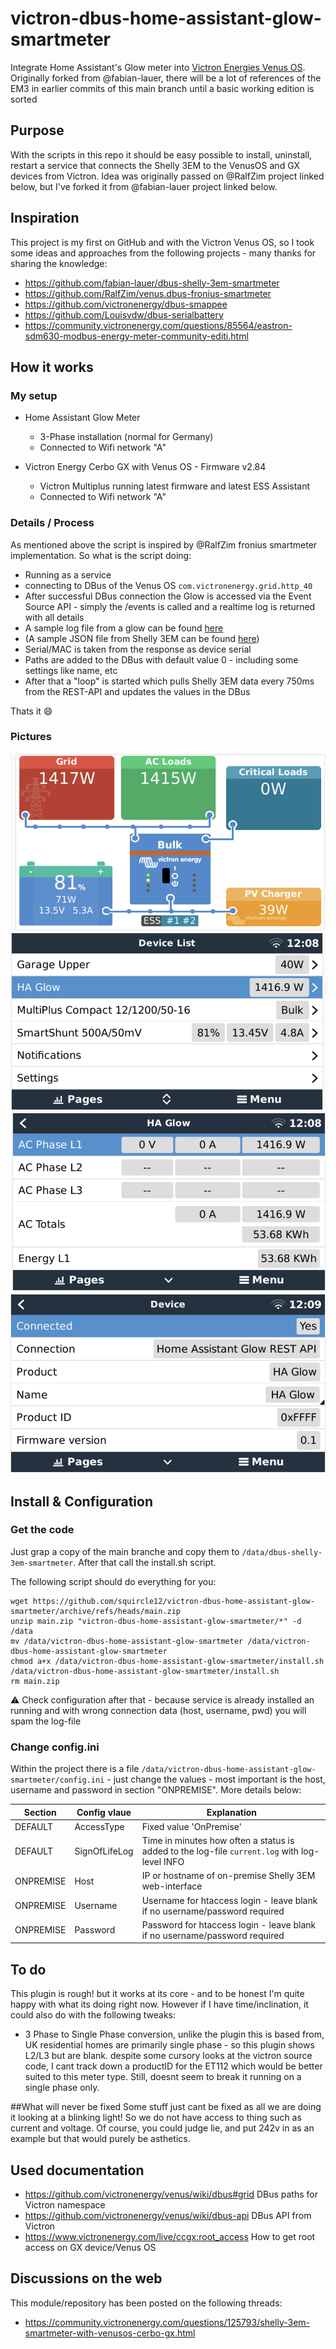 # victron-dbus-home-assistant-glow-smartmeter
Integrate Home Assistant's Glow meter into [Victron Energies Venus OS](https://github.com/victronenergy/venus). Originally forked from @fabian-lauer, there will be a lot of references of the EM3 in earlier commits of this main branch until a basic working edition is sorted

## Purpose
With the scripts in this repo it should be easy possible to install, uninstall, restart a service that connects the Shelly 3EM to the VenusOS and GX devices from Victron.
Idea was originally passed on @RalfZim project linked below, but I've forked it from @fabian-lauer project linked below. 



## Inspiration
This project is my first on GitHub and with the Victron Venus OS, so I took some ideas and approaches from the following projects - many thanks for sharing the knowledge:
- https://github.com/fabian-lauer/dbus-shelly-3em-smartmeter 
- https://github.com/RalfZim/venus.dbus-fronius-smartmeter
- https://github.com/victronenergy/dbus-smappee
- https://github.com/Louisvdw/dbus-serialbattery
- https://community.victronenergy.com/questions/85564/eastron-sdm630-modbus-energy-meter-community-editi.html



## How it works
### My setup
- Home Assistant Glow Meter
  - 3-Phase installation (normal for Germany)
  - Connected to Wifi network "A"

- Victron Energy Cerbo GX with Venus OS - Firmware v2.84
  - Victron Multiplus running latest firmware and latest ESS Assistant
  - Connected to Wifi network "A"

### Details / Process
As mentioned above the script is inspired by @RalfZim fronius smartmeter implementation.
So what is the script doing:
- Running as a service
- connecting to DBus of the Venus OS `com.victronenergy.grid.http_40`
- After successful DBus connection the Glow is accessed via the Event Source API - simply the /events is called and a realtime log is returned with all details
- A sample log file from a glow can be found [here](docs/espHomeEventSourceExample.log)
- (A sample JSON file from Shelly 3EM can be found [here](docs/shelly3em-status-sample.json))
- Serial/MAC is taken from the response as device serial
- Paths are added to the DBus with default value 0 - including some settings like name, etc
- After that a "loop" is started which pulls Shelly 3EM data every 750ms from the REST-API and updates the values in the DBus

Thats it 😄

### Pictures
![Tile Overview](img/venus-os-tile-overview-screen.png)
![Remote Console - Overview](img/ha-glow-device-list.png) 
![SmartMeter - Values](img/ha-glow-device-overview.png)
![SmartMeter - Device Details](img/ha-glow-device-details.png)




## Install & Configuration
### Get the code
Just grap a copy of the main branche and copy them to `/data/dbus-shelly-3em-smartmeter`.
After that call the install.sh script.

The following script should do everything for you:
```
wget https://github.com/squircle12/victron-dbus-home-assistant-glow-smartmeter/archive/refs/heads/main.zip
unzip main.zip "victron-dbus-home-assistant-glow-smartmeter/*" -d /data
mv /data/victron-dbus-home-assistant-glow-smartmeter /data/victron-dbus-home-assistant-glow-smartmeter
chmod a+x /data/victron-dbus-home-assistant-glow-smartmeter/install.sh
/data/victron-dbus-home-assistant-glow-smartmeter/install.sh
rm main.zip
```
⚠️ Check configuration after that - because service is already installed an running and with wrong connection data (host, username, pwd) you will spam the log-file

### Change config.ini
Within the project there is a file `/data/victron-dbus-home-assistant-glow-smartmeter/config.ini` - just change the values - most important is the host, username and password in section "ONPREMISE". More details below:

| Section  | Config vlaue | Explanation |
| ------------- | ------------- | ------------- |
| DEFAULT  | AccessType | Fixed value 'OnPremise' |
| DEFAULT  | SignOfLifeLog  | Time in minutes how often a status is added to the log-file `current.log` with log-level INFO |
| ONPREMISE  | Host | IP or hostname of on-premise Shelly 3EM web-interface |
| ONPREMISE  | Username | Username for htaccess login - leave blank if no username/password required |
| ONPREMISE  | Password | Password for htaccess login - leave blank if no username/password required |

## To do
This plugin is rough! but it works at its core - and to be honest I'm quite happy with what its doing right now. However if I have time/inclination, it could also do with the following tweaks: 
- 3 Phase to Single Phase conversion, unlike the plugin this is based from, UK residential homes are primarily single phase - so this plugin shows L2/L3 but are blank. despite some cursory looks at the victron source code, I cant track down a productID for the ET112 which would be better suited to this meter type. Still, doesnt seem to break it running on a single phase only.

##What will never be fixed
Some stuff just cant be fixed as all we are doing it looking at a blinking light! So we do not have access to thing such as current and voltage. Of course, you could judge lie, and put 242v in as an example but that would purely be asthetics. 

## Used documentation
- https://github.com/victronenergy/venus/wiki/dbus#grid   DBus paths for Victron namespace
- https://github.com/victronenergy/venus/wiki/dbus-api   DBus API from Victron
- https://www.victronenergy.com/live/ccgx:root_access   How to get root access on GX device/Venus OS

## Discussions on the web
This module/repository has been posted on the following threads:
- https://community.victronenergy.com/questions/125793/shelly-3em-smartmeter-with-venusos-cerbo-gx.html
